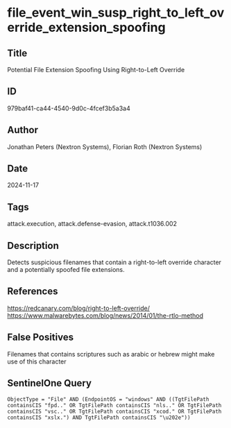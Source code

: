 # file_event_win_susp_right_to_left_override_extension_spoofing

## Title
Potential File Extension Spoofing Using Right-to-Left Override

## ID
979baf41-ca44-4540-9d0c-4fcef3b5a3a4

## Author
Jonathan Peters (Nextron Systems), Florian Roth (Nextron Systems)

## Date
2024-11-17

## Tags
attack.execution, attack.defense-evasion, attack.t1036.002

## Description
Detects suspicious filenames that contain a right-to-left override character and a potentially spoofed file extensions.


## References
https://redcanary.com/blog/right-to-left-override/
https://www.malwarebytes.com/blog/news/2014/01/the-rtlo-method

## False Positives
Filenames that contains scriptures such as arabic or hebrew might make use of this character

## SentinelOne Query
```
ObjectType = "File" AND (EndpointOS = "windows" AND ((TgtFilePath containsCIS "fpd.." OR TgtFilePath containsCIS "nls.." OR TgtFilePath containsCIS "vsc.." OR TgtFilePath containsCIS "xcod." OR TgtFilePath containsCIS "xslx.") AND TgtFilePath containsCIS "\u202e"))

```